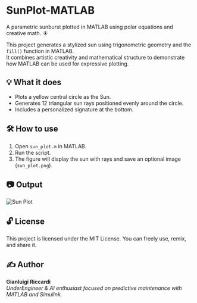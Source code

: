 # SunPlot-MATLAB
A parametric sunburst plotted in MATLAB using polar equations and creative math. ☀️

This project generates a stylized sun using trigonometric geometry and the `fill()` function in MATLAB.  
It combines artistic creativity and mathematical structure to demonstrate how MATLAB can be used for expressive plotting.

## 💡 What it does

- Plots a yellow central circle as the Sun.
- Generates 12 triangular sun rays positioned evenly around the circle.
- Includes a personalized signature at the bottom.

## 🛠️ How to use

1. Open `sun_plot.m` in MATLAB.
2. Run the script.
3. The figure will display the sun with rays and save an optional image (`sun_plot.png`).

## 📷 Output

![Sun Plot](sun_plot.png)

## 🔓 License

This project is licensed under the MIT License. You can freely use, remix, and share it.

## ✍️ Author

**Gianluigi Riccardi**  
*UnderEngineer & AI enthusiast focused on predictive maintenance with MATLAB and Simulink.*
